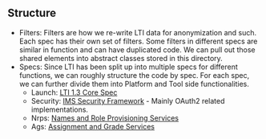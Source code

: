## Structure

* Filters: Filters are how we re-write LTI data for anonymization and such. Each spec has their own set of filters. Some filters in different specs are similar in function and can have duplicated code. We can pull out those shared elements into abstract classes stored in this directory.
* Specs: Since LTI has been split up into multiple specs for different functions, we can roughly structure the code by spec. For each spec, we can further divide them into Platform and Tool side functionalities.
  * Launch: [LTI 1.3 Core Spec](https://www.imsglobal.org/spec/lti/v1p3/)
  * Security: [IMS Security Framework](https://www.imsglobal.org/spec/security/v1p0) - Mainly OAuth2 related implementations.
  * Nrps: [Names and Role Provisioning Services](http://www.imsglobal.org/spec/lti-nrps/v2p0)
  * Ags: [Assignment and Grade Services](http://www.imsglobal.org/spec/lti-ags/v2p0)

